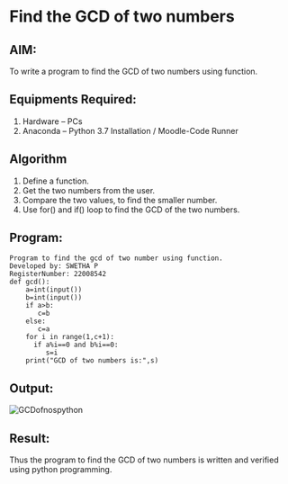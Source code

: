 # Find the GCD of two numbers

## AIM:
To write a program to find the GCD of two numbers using function.

## Equipments Required:
1. Hardware – PCs
2. Anaconda – Python 3.7 Installation / Moodle-Code Runner

## Algorithm

1. Define a function.
2. Get the two numbers from the user.
3. Compare the two values, to find the smaller number.
4. Use for() and if() loop to find the GCD of the two numbers.

## Program:
```
Program to find the gcd of two number using function.
Developed by: SWETHA P
RegisterNumber: 22008542 
def gcd():
    a=int(input())
    b=int(input())
    if a>b:
       c=b
    else:
       c=a
    for i in range(1,c+1):
      if a%i==0 and b%i==0:
         s=i
    print("GCD of two numbers is:",s)       

```

## Output:
![GCDofnospython](https://user-images.githubusercontent.com/120623583/214615550-b2532b78-67bd-4033-9257-50c738b32720.png)


## Result:
Thus the program to find the GCD of two numbers is written and verified using python programming.
